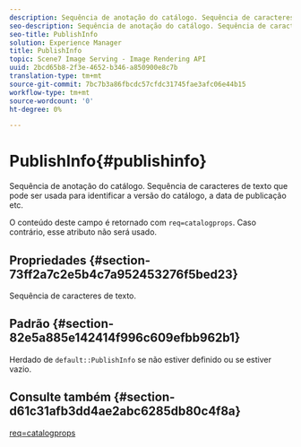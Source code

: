 ```yaml
---
description: Sequência de anotação do catálogo. Sequência de caracteres de texto que pode ser usada para identificar a versão do catálogo, a data de publicação etc.
seo-description: Sequência de anotação do catálogo. Sequência de caracteres de texto que pode ser usada para identificar a versão do catálogo, a data de publicação etc.
seo-title: PublishInfo
solution: Experience Manager
title: PublishInfo
topic: Scene7 Image Serving - Image Rendering API
uuid: 2bcd65b8-2f3e-4652-b346-a850900e8c7b
translation-type: tm+mt
source-git-commit: 7bc7b3a86fbcdc57cfdc31745fae3afc06e44b15
workflow-type: tm+mt
source-wordcount: '0'
ht-degree: 0%

---
```



# PublishInfo{#publishinfo}

Sequência de anotação do catálogo. Sequência de caracteres de texto que pode ser usada para identificar a versão do catálogo, a data de publicação etc.

O conteúdo deste campo é retornado com `req=catalogprops`. Caso contrário, esse atributo não será usado.

## Propriedades {#section-73ff2a7c2e5b4c7a952453276f5bed23}

Sequência de caracteres de texto.

## Padrão {#section-82e5a885e142414f996c609efbb962b1}

Herdado de `default::PublishInfo` se não estiver definido ou se estiver vazio.

## Consulte também {#section-d61c31afb3dd4ae2abc6285db80c4f8a}

[req=catalogprops](../../../../../is-api/http-ref/image-serving-api-ref/c-http-protocol-reference/c-command-reference/r-req/r-catalogprops.md#reference-d7f7438291dd44a1afb6963155625426)

